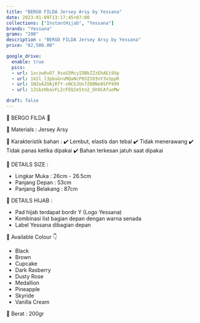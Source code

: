 ```yaml
---
title: "BERGO FILDA Jersey Arsy by Yessana"
date: 2023-01-09T13:17:45+07:00
collections: ["InstantHijab", "Yessana"]
brands: "Yessana"
grams: "200"
description : "BERGO FILDA Jersey Arsy by Yessana"
price: "82,500.00"

google_drive:
  enable: true
  pics:
  - url: 1xczw0vO7_9soG5McyIOBkZZzEhAEi9Vp
  - url: 1kSl_l3pbuGnvMQaNcP8SIS93nY3vSppR
  - url: 1N2oAZOAjRfY-xNCGJUn7Z6BNe8SFP499
  - url: 1ZsbzHbavFLZcFEQ2e5tn2_bhOCAfuoMw

draft: false
---
```


🌸 BERGO FILDA 🌸

💎 Materials : Jersey Arsy

💎 Karakteristik bahan :
✔️ Lembut, elastis dan tebal
✔️ Tidak menerawang
✔️ Tidak panas ketika dipakai
✔️ Bahan terkesan jatuh saat dipakai

💎 DETAILS SIZE :
- Lingkar Muka : 26cm - 26.5cm
- Panjang Depan : 53cm
- Panjang Belakang : 87cm

💎 DETAILS HIJAB :
- Pad hijab terdapat bordir Y (Logo Yessana)
- Kombinasi list bagian depan dengan warna senada
- Label Yessana dibagian depan

💎 Available Colour 👇
- Black
- Brown
- Cupcake
- Dark Rasberry
- Dusty Rose
- Medallion
- Pineapple
- Skyride
- Vanilla Cream

💎 Berat :
200gr
